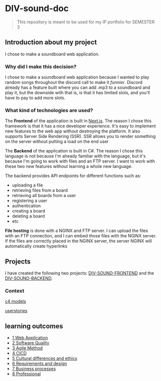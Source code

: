 # DIV-sound-doc

> This repository is meant to be used for my IP portfolio for SEMESTER 3

## Introduction about my project
I chose to make a soundboard web application.
### Why did I make this decision?
I chose to make a soundboard web application because I wanted to play random songs throughout the discord call to make it _funnier_.
Discord already has a feature built where you can add .mp3 to a soundboard and play it, but the downside with that is,
is that it has limited slots, and you'll have to pay to add more slots. 

### What kind of technologies are used?
The **Frontend** of the application is built in [Next.js](https://nextjs.org/).
The reason I chose this framework is that it has a nice developer experience.
It's easy to implement new features to the web app without destroying the platform.
It also supports Server Side Rendering (SSR).
SSR allows you to render something on the server without putting a load on the end user

The **Backend** of the application is built in C#.
The reason I chose this language is not because I'm already familiar with the language,
but it's because I'm going to work with files and an FTP server.
I want to work with these two new features without learning a whole new language.

The backend provides API endpoints for different functions such as:
- uploading a file
- retrieving files from a board
- retrieving all boards from a user
- registering a user
- authentication
- creating a board
- deleting a board
- etc

**File hosting** is done with a NGINX and FTP server. I can upload the files with an FTP connection, and I can embed those files with the NGINX server. If the files are correctly placed in the NGINX server, the server NGINX will automatically create hyperlinks 


## Projects
I have created the following two projects:
[DIV-SOUND-FRONTEND](https://git.digitalindividuals.com/rvleeuwen/div-sound-frontend) and the [DIV-SOUND-BACKEND](https://git.digitalindividuals.com/rvleeuwen/div-sound-backend).

### Context
[c4 models](https://digitalindividuals.notion.site/c4-models-1ac93196414b4976902ca32f7205b7a8?pvs=25)

[userstories](https://digitalindividuals.notion.site/Userstories-3a2355e5b7ea44a3b570b9ddacf641c6?pvs=4)

## learning outcomes

- [1 Web Application](./Learning%20Outcomes/1%20Web%20Application.md)
- [2 Software Quality](./Learning%20Outcomes/2%20Software%20Quality.md)
- [3 Agile Method](./Learning%20Outcomes/3%20Agile%20Method.md)
- [4 CICD](./Learning%20Outcomes/4%20CICD.md)
- [5 Cultural differences and ethics](./Learning%20Outcomes/5%20Cultural%20differences%20and%20ethics.md)
- [6 Requirements and design](./Learning%20Outcomes/6%20Requirement%20and%20design.md)
- [7 Business processes](./Learning%20Outcomes/7%20Business%20processes.md)
- [8 Professional](./Learning%20Outcomes/8%20Professional.md)